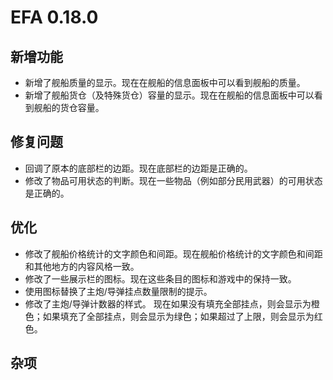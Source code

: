 # EFA 0.18.0

## 新增功能

- 新增了舰船质量的显示。现在在舰船的信息面板中可以看到舰船的质量。
- 新增了舰船货仓（及特殊货仓）容量的显示。现在在舰船的信息面板中可以看到舰船的货仓容量。

## 修复问题

- 回调了原本的底部栏的边距。现在底部栏的边距是正确的。
- 修改了物品可用状态的判断。现在一些物品（例如部分民用武器）的可用状态是正确的。

## 优化

- 修改了舰船价格统计的文字颜色和间距。现在舰船价格统计的文字颜色和间距和其他地方的内容风格一致。
- 修改了一些展示栏的图标。现在这些条目的图标和游戏中的保持一致。
- 使用图标替换了主炮/导弹挂点数量限制的提示。
- 修改了主炮/导弹计数器的样式。
  现在如果没有填充全部挂点，则会显示为橙色；如果填充了全部挂点，则会显示为绿色；如果超过了上限，则会显示为红色。

## 杂项
